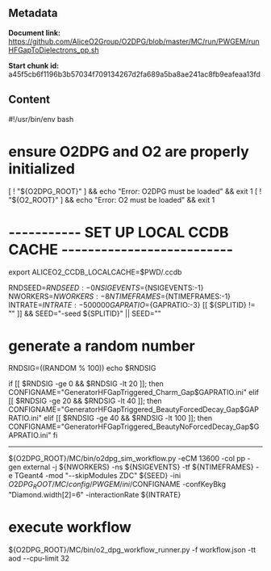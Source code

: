 ## Metadata

**Document link:** https://github.com/AliceO2Group/O2DPG/blob/master/MC/run/PWGEM/runHFGapToDielectrons_pp.sh

**Start chunk id:** a45f5cb6f1196b3b57034f709134267d2fa689a5ba8ae241ac8fb9eafeaa13fd

## Content

#!/usr/bin/env bash

# ensure O2DPG and O2 are properly initialized
[ ! "${O2DPG_ROOT}" ] && echo "Error: O2DPG must be loaded" && exit 1
[ ! "${O2_ROOT}" ] && echo "Error: O2 must be loaded" && exit 1

# ----------- SET UP LOCAL CCDB CACHE --------------------------
export ALICEO2_CCDB_LOCALCACHE=$PWD/.ccdb

RNDSEED=${RNDSEED:-0}
NSIGEVENTS=${NSIGEVENTS:-1}
NWORKERS=${NWORKERS:-8}
NTIMEFRAMES=${NTIMEFRAMES:-1}
INTRATE=${INTRATE:-500000}
GAPRATIO=${GAPRATIO:-3}
[[ ${SPLITID} != "" ]] && SEED="-seed ${SPLITID}" || SEED=""

# generate a random number
RNDSIG=$(($RANDOM % 100))
echo $RNDSIG

if [[ $RNDSIG -ge 0 && $RNDSIG -lt 20 ]];
then
        CONFIGNAME="GeneratorHFGapTriggered_Charm_Gap$GAPRATIO.ini"
elif [[ $RNDSIG -ge 20 && $RNDSIG -lt 40 ]];
then
        CONFIGNAME="GeneratorHFGapTriggered_BeautyForcedDecay_Gap$GAPRATIO.ini"
elif [[ $RNDSIG -ge 40 && $RNDSIG -lt 100 ]];
then
        CONFIGNAME="GeneratorHFGapTriggered_BeautyNoForcedDecay_Gap$GAPRATIO.ini"
fi

---

${O2DPG_ROOT}/MC/bin/o2dpg_sim_workflow.py -eCM 13600 -col pp -gen external -j ${NWORKERS} -ns ${NSIGEVENTS} -tf ${NTIMEFRAMES} -e TGeant4 -mod "--skipModules ZDC" ${SEED} -ini $O2DPG_ROOT/MC/config/PWGEM/ini/$CONFIGNAME -confKeyBkg "Diamond.width[2]=6" -interactionRate ${INTRATE} 

# execute workflow
${O2DPG_ROOT}/MC/bin/o2_dpg_workflow_runner.py -f workflow.json -tt aod --cpu-limit 32